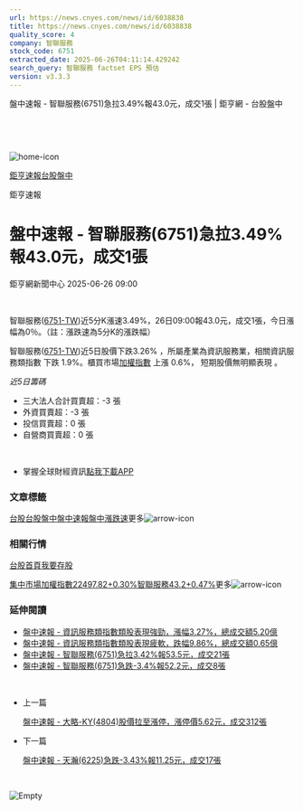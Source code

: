 ```yaml
---
url: https://news.cnyes.com/news/id/6038838
title: https://news.cnyes.com/news/id/6038838
quality_score: 4
company: 智聯服務
stock_code: 6751
extracted_date: 2025-06-26T04:11:14.429242
search_query: 智聯服務 factset EPS 預估
version: v3.3.3
---
```


盤中速報 - 智聯服務(6751)急拉3.49%報43.0元，成交1張 | 鉅亨網 - 台股盤中

‌

‌

![home-icon](/assets/icons/breadCrumb/symbol-icon-home.svg)

[鉅亨速報](/news/cat/anue_live)[台股盤中](/news/cat/tw_live)

鉅亨速報

# 盤中速報 - 智聯服務(6751)急拉3.49%報43.0元，成交1張

鉅亨網新聞中心 2025-06-26 09:00

‌

智聯服務([6751-TW](https://www.cnyes.com/twstock/6751))近5分K漲速3.49%，26日09:00報43.0元，成交1張，今日漲幅為0％。（註：漲跌速為5分K的漲跌幅）

智聯服務([6751-TW](https://www.cnyes.com/twstock/6751))近5日股價下跌3.26% ，所屬產業為資訊服務業，相關資訊服務類指數 下跌 1.9%。櫃買市場[加權指數](https://invest.cnyes.com/index/TWS/TSE01) 上漲 0.6%， 短期股價無明顯表現 。

*近5日籌碼*

* 三大法人合計買賣超：-3 張
* 外資買賣超：-3 張
* 投信買賣超：0 張
* 自營商買賣超：0 張

‌

* 掌握全球財經資訊[點我下載APP](http://www.cnyes.com/app/?utm_source=mweb&utm_medium=HamMenuBanner&utm_campaign=fixed&utm_content=entr)

### 文章標籤

[台股](https://news.cnyes.com/tag/台股 "台股")[台股盤中](https://news.cnyes.com/tag/台股盤中 "台股盤中")[盤中速報](https://news.cnyes.com/tag/盤中速報 "盤中速報")[盤中漲跌速](https://news.cnyes.com/tag/盤中漲跌速 "盤中漲跌速")更多![arrow-icon](/assets/icons/arrows/arrow-down.svg)

### 相關行情

[台股首頁](https://www.cnyes.com/twstock)[我要存股](https://supr.link/8OHaU)

[集中市場加權指數22497.82+0.30%](https://invest.cnyes.com/index/TWS/TSE01)[智聯服務43.2+0.47%](https://www.cnyes.com/twstock/6751)更多![arrow-icon](/assets/icons/arrows/arrow-down.svg)

### 延伸閱讀

* [盤中速報 - 資訊服務類指數類股表現強勁，漲幅3.27%，總成交額5.20億](/news/id/5937451)
* [盤中速報 - 資訊服務類指數類股表現疲軟，跌幅9.86%，總成交額0.65億](/news/id/5923284)
* [盤中速報 - 智聯服務(6751)急拉3.42%報53.5元，成交21張](/news/id/5920516)
* [盤中速報 - 智聯服務(6751)急跌-3.4%報52.2元，成交8張](/news/id/5916905)

‌

* 上一篇

  [盤中速報 - 大略-KY(4804)股價拉至漲停，漲停價5.62元，成交312張](/news/id/6039292)
* 下一篇

  [盤中速報 - 天瀚(6225)急跌-3.43%報11.25元，成交17張](/news/id/6037545)

‌

![Empty](/assets/icons/skeleton/empty-image.svg)

‌